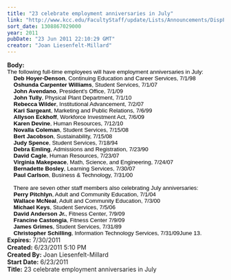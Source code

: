 ```yaml
---
title: "23 celebrate employment anniversaries in July"
link: "http://www.kcc.edu/FacultyStaff/update/Lists/Announcements/DispForm.aspx?ID=361"
sort_date: 1308867029000
year: 2011
pubDate: "23 Jun 2011 22:10:29 GMT"
creator: "Joan Liesenfelt-Millard"
---
```


<div><b>Body:</b> <div class=ExternalClass32DD1795B0A649A7BA8DDF04BD9633EB><div>
<p style="margin:0in 0in 0pt" class=MsoNormal><span style="font-family:'Arial','sans-serif';color:black;font-size:10pt"><b><span></span></b></span></p>
<p style="margin:0in 0in 0pt"><span style="font-family:'Arial','sans-serif';color:black;font-size:10pt"> The following full-time employees will have employment anniversaries in July:<br>    <strong><span style="font-family:'Arial','sans-serif'">Deb Hoyer-Denson</span></strong>, Continuing Education and Career Services, 7/1/98<br>    <strong><span style="font-family:'Arial','sans-serif'">Oshunda Carpenter Williams</span></strong>, Student Services, 7/1/07<br>    <strong><span style="font-family:'Arial','sans-serif'">John Avendano</span></strong>, President's Office, 7/1/09<br>    <strong><span style="font-family:'Arial','sans-serif'">John Tully</span></strong>, Physical Plant Department, 7/1/10<br>    <strong><span style="font-family:'Arial','sans-serif'">Rebecca Wilder</span></strong>, Institutional Advancement, 7/2/07<br>    <strong><span style="font-family:'Arial','sans-serif'">Kari Sargeant</span></strong>, Marketing and Public Relations, 7/6/99<br>    <strong><span style="font-family:'Arial','sans-serif'">Allyson Eckhoff</span></strong>, Workforce Investment Act, 7/6/09<br>    <strong><span style="font-family:'Arial','sans-serif'">Karen Devine</span></strong>, Human Resources, 7/12/10<br>   <strong><span style="font-family:'Arial','sans-serif'"> Novalla Coleman</span></strong>, Student Services, 7/15/08<br>    <strong><span style="font-family:'Arial','sans-serif'">Bert Jacobson</span></strong>, Sustainability, 7/15/08<br>   <strong><span style="font-family:'Arial','sans-serif'"> Judy Spence</span></strong>, Student Services, 7/18/94<br>   <strong><span style="font-family:'Arial','sans-serif'"> Debra Emling</span></strong>, Admissions and Registration, 7/23/90<br>    <strong><span style="font-family:'Arial','sans-serif'">David Cagle</span></strong>, Human Resources, 7/23/07<br>    <strong><span style="font-family:'Arial','sans-serif'">Virginia Makepeace</span></strong>, Math, Science, and Engineering, 7/24/07<br>    <strong><span style="font-family:'Arial','sans-serif'">Bernadette Bosley</span></strong>, Learning Services, 7/30/07<br>    <strong><span style="font-family:'Arial','sans-serif'">Paul Carlson</span></strong>, Business &amp; Technology, 7/31/00<br> </span></p><span style="font-family:'Arial','sans-serif';color:black;font-size:10pt">    There are seven other staff members also celebrating July anniversaries:<br>    <strong><span style="font-family:'Arial','sans-serif'">Perry Pitchlyn</span></strong>, Adult and Community Education, 7/1/04<br>   <strong><span style="font-family:'Arial','sans-serif'"> Wallace McNeal</span></strong>, Adult and Community Education, 7/3/00<br>   <strong><span style="font-family:'Arial','sans-serif'"> Michael Keys</span></strong>, Student Services, 7/5/06<br>    <strong><span style="font-family:'Arial','sans-serif'">David Anderson Jr.</span></strong>, Fitness Center, 7/9/09<br>   <strong><span style="font-family:'Arial','sans-serif'"> Francine Castongia</span></strong>, Fitness Center 7/9/09<br>    <strong><span style="font-family:'Arial','sans-serif'">James Grimes</span></strong>, Student Services, 7/31/89<br>   <strong><span style="font-family:'Arial','sans-serif'"> Christopher Schilling</span></strong>, Information Technology Services, 7/31/09June 13.  </span></div></div></div>
<div><b>Expires:</b> 7/30/2011</div>
<div><b>Created:</b> 6/23/2011 5:10 PM</div>
<div><b>Created By:</b> Joan Liesenfelt-Millard</div>
<div><b>Start Date:</b> 6/23/2011</div>
<div><b>Title:</b> 23 celebrate employment anniversaries in July</div>
